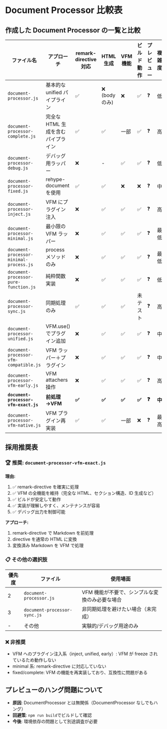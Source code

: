 # Document Processor 比較表

## 作成した Document Processor の一覧と比較

| ファイル名                              | アプローチ                         | remark-directive 対応 | HTML 生成      | VFM 機能 | ビルド動作 | プレビュー | 複雑度 |
| --------------------------------------- | ---------------------------------- | --------------------- | -------------- | -------- | ---------- | ---------- | ------ |
| `document-processor.js`                 | 基本的な unified パイプライン      | ✅                    | ❌ (body のみ) | ❌       | ✅         | ❓         | 低     |
| `document-processor-complete.js`        | 完全な HTML 生成を含むパイプライン | ✅                    | ✅             | 一部     | ✅         | ❓         | 高     |
| `document-processor-debug.js`           | デバッグ用ラッパー                 | ❌                    | -              | ✅       | ✅         | ❓         | 低     |
| `document-processor-fixed.js`           | rehype-document を使用             | ✅                    | ✅             | ❌       | ❌         | ❓         | 中     |
| `document-processor-inject.js`          | VFM にプラグイン注入               | ❌                    | ✅             | ✅       | ✅         | ❓         | 高     |
| `document-processor-minimal.js`         | 最小限の VFM ラッパー              | ❌                    | ✅             | ✅       | ✅         | ❓         | 最低   |
| `document-processor-minimal-process.js` | process メソッドのみ               | ❌                    | ✅             | ✅       | ✅         | ❓         | 最低   |
| `document-processor-pure-function.js`   | 純粋関数実装                       | ❌                    | ✅             | ✅       | ✅         | ❓         | 低     |
| `document-processor-sync.js`            | 同期処理のみ                       | ✅                    | ✅             | ✅       | 未テスト   | ❓         | 高     |
| `document-processor-unified.js`         | VFM.use()でプラグイン追加          | ❌                    | ✅             | ✅       | ✅         | ❓         | 中     |
| `document-processor-vfm-compatible.js`  | VFM ラッパー＋プラグイン           | ❌                    | ✅             | ✅       | ✅         | ❓         | 中     |
| `document-processor-vfm-early.js`       | VFM attachers 操作                 | ❌                    | ✅             | ✅       | ✅         | ❓         | 高     |
| **`document-processor-vfm-exact.js`**   | **前処理 →VFM**                    | **✅**                | **✅**         | **✅**   | **✅**     | **❓**     | **中** |
| `document-processor-vfm-native.js`      | VFM プラグイン再実装               | ✅                    | ✅             | 一部     | ❌         | ❓         | 最高   |

## 採用推奨表

### 🏆 推奨: `document-processor-vfm-exact.js`

**理由:**

1. ✅ remark-directive を確実に処理
2. ✅ VFM の全機能を維持（完全な HTML、セクション構造、ID 生成など）
3. ✅ ビルドが安定して動作
4. ✅ 実装が理解しやすく、メンテナンスが容易
5. ✅ デバッグ出力を制御可能

**アプローチ:**

1. remark-directive で Markdown を前処理
2. directive を通常の HTML に変換
3. 変換済み Markdown を VFM で処理

### 📋 その他の選択肢

| 優先度 | ファイル                     | 使用場面                                       |
| ------ | ---------------------------- | ---------------------------------------------- |
| 2      | `document-processor.js`      | VFM 機能が不要で、シンプルな変換のみ必要な場合 |
| 3      | `document-processor-sync.js` | 非同期処理を避けたい場合（未完成）             |
| -      | その他                       | 実験的/デバッグ用途のみ                        |

### ❌ 非推奨

- VFM へのプラグイン注入系（inject, unified, early）: VFM が freeze されているため動作しない
- minimal 系: remark-directive に対応していない
- fixed/complete: VFM の機能を再実装しており、互換性に問題がある

## プレビューのハング問題について

- **原因**: DocumentProcessor とは無関係（DocumentProcessor なしでもハング）
- **回避策**: `npm run build`でビルドして確認
- **今後**: 環境依存の問題として別途調査が必要
